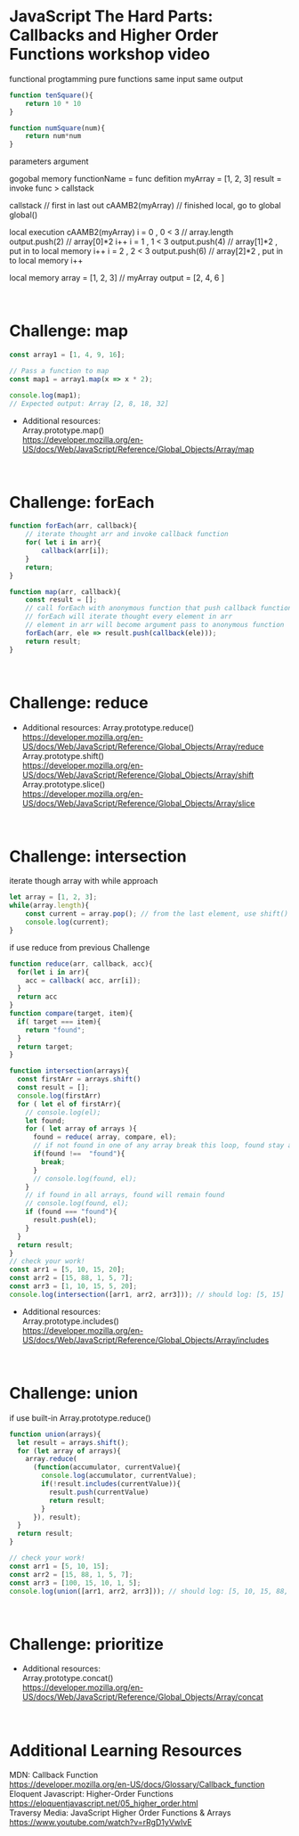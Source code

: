 # JavaScript The Hard Parts: Callbacks and Higher Order Functions workshop video
functional progtamming
pure functions
same input same output
```js
function tenSquare(){
    return 10 * 10
}

function numSquare(num){
    return num*num
}
```

parameters
argument

gogobal memory
functionName = func defition
myArray = [1, 2, 3]
result = invoke func > callstack

callstack // first in last out
cAAMB2(myArray) // finished local, go to global
global()

local execution
cAAMB2(myArray)
i = 0 , 0 < 3 // array.length
output.push(2) // array[0]*2
i++
i = 1 , 1 < 3
output.push(4) // array[1]*2 , put in to local memory
i++
i = 2 , 2 < 3
output.push(6) // array[2]*2 , put in to local memory
i++


local memory
array = [1, 2, 3] // myArray
output = [2, 4, 6 ]

&nbsp;  

# Challenge: map
```js
const array1 = [1, 4, 9, 16];

// Pass a function to map
const map1 = array1.map(x => x * 2);

console.log(map1);
// Expected output: Array [2, 8, 18, 32]
```

- Additional resources:  
Array.prototype.map()  
https://developer.mozilla.org/en-US/docs/Web/JavaScript/Reference/Global_Objects/Array/map  

&nbsp;  

# Challenge: forEach
```js
function forEach(arr, callback){
    // iterate thought arr and invoke callback function
    for( let i in arr){
        callback(arr[i]);
    }
    return;
}

function map(arr, callback){
    const result = [];
    // call forEach with anonymous function that push callback function return into result
    // forEach will iterate thought every element in arr
    // element in arr will become argument pass to anonymous function
    forEach(arr, ele => result.push(callback(ele)));
    return result;
}
```

&nbsp;  

# Challenge: reduce
- Additional resources: 
Array.prototype.reduce()  
https://developer.mozilla.org/en-US/docs/Web/JavaScript/Reference/Global_Objects/Array/reduce   
Array.prototype.shift()  
https://developer.mozilla.org/en-US/docs/Web/JavaScript/Reference/Global_Objects/Array/shift  
Array.prototype.slice()  
https://developer.mozilla.org/en-US/docs/Web/JavaScript/Reference/Global_Objects/Array/slice  

&nbsp;  

# Challenge: intersection
iterate though array with while approach
```js
let array = [1, 2, 3];
while(array.length){
    const current = array.pop(); // from the last element, use shift() from the first element
    console.log(current);
}
```
if use reduce from previous Challenge  
```js
function reduce(arr, callback, acc){
  for(let i in arr){
    acc = callback( acc, arr[i]);
  }
  return acc
}
function compare(target, item){
  if( target === item){
    return "found";
  }
  return target;
}

function intersection(arrays){
  const firstArr = arrays.shift()
  const result = [];
  console.log(firstArr)
  for ( let el of firstArr){
    // console.log(el);
    let found;
    for ( let array of arrays ){
      found = reduce( array, compare, el);
      // if not found in one of any array break this loop, found stay as el, iterate next el
      if(found !==  "found"){
        break;
      }
      // console.log(found, el);
    }
    // if found in all arrays, found will remain found
    // console.log(found, el);
    if (found === "found"){
      result.push(el);
    }
  }
  return result;
}
// check your work!
const arr1 = [5, 10, 15, 20];
const arr2 = [15, 88, 1, 5, 7];
const arr3 = [1, 10, 15, 5, 20];
console.log(intersection([arr1, arr2, arr3])); // should log: [5, 15]
```
- Additional resources:  
Array.prototype.includes()  
https://developer.mozilla.org/en-US/docs/Web/JavaScript/Reference/Global_Objects/Array/includes  

&nbsp;  

# Challenge: union
if use built-in Array.prototype.reduce()
```js
function union(arrays){
  let result = arrays.shift();
  for (let array of arrays){
    array.reduce(
      (function(accumulator, currentValue){
        console.log(accumulator, currentValue);
        if(!result.includes(currentValue)){
          result.push(currentValue)
          return result;
        }
      }), result);
  }
  return result;
}

// check your work!
const arr1 = [5, 10, 15];
const arr2 = [15, 88, 1, 5, 7];
const arr3 = [100, 15, 10, 1, 5];
console.log(union([arr1, arr2, arr3])); // should log: [5, 10, 15, 88, 1, 7, 100]
```

&nbsp;  

# Challenge: prioritize
- Additional resources:  
Array.prototype.concat()  
https://developer.mozilla.org/en-US/docs/Web/JavaScript/Reference/Global_Objects/Array/concat  

&nbsp;  

# Additional Learning Resources
MDN: Callback Function  
https://developer.mozilla.org/en-US/docs/Glossary/Callback_function  
Eloquent Javascript: Higher-Order Functions  
https://eloquentjavascript.net/05_higher_order.html  
Traversy Media: JavaScript Higher Order Functions & Arrays  
https://www.youtube.com/watch?v=rRgD1yVwIvE  